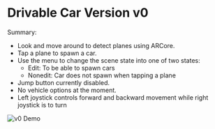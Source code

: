 # Drivable Car Version v0

Summary:
- Look and move around to detect planes using ARCore.
- Tap a plane to spawn a car.
- Use the menu to change the scene state into one of two states:
    - Edit: To be able to spawn cars
    - Nonedit: Car does not spawn when tapping a plane
- Jump button currently disabled.
- No vehicle options at the moment.
- Left joystick controls forward and backward movement while right joystick is to turn


![v0 Demo](images/2018-10-16.gif)
